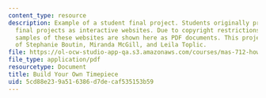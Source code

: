 ```yaml
---
content_type: resource
description: Example of a student final project. Students originally presented their
  final projects as interactive websites. Due to copyright restrictions, however,
  samples of these websites are shown here as PDF documents. This project is courtesy
  of Stephanie Boutin, Miranda McGill, and Leila Toplic.
file: https://ol-ocw-studio-app-qa.s3.amazonaws.com/courses/mas-712-how-to-learn-almost-anything-spring-2001/5cd88e239a516386d7decaf535153b59_Build_Your_Own_Timepiece.pdf
file_type: application/pdf
resourcetype: Document
title: Build Your Own Timepiece
uid: 5cd88e23-9a51-6386-d7de-caf535153b59
---
```

